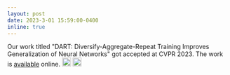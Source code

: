 ```yaml
---
layout: post
date: 2023-3-01 15:59:00-0400
inline: true
---
```

Our work titled "DART: Diversify-Aggregate-Repeat Training Improves Generalization of Neural Networks" got accepted at CVPR 2023. The work is [available](https://arxiv.org/pdf/2302.14685.pdf) online.  <img class="emoji" title=":sparkles:" alt=":sparkles:" src="https://github.githubassets.com/images/icons/emoji/unicode/2728.png" height="20" width="20"> <img class="emoji" title=":smile:" alt=":smile:" src="https://github.githubassets.com/images/icons/emoji/unicode/1f604.png" height="20" width="20">

